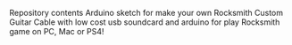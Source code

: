 Repository contents Arduino sketch for make your own Rocksmith Custom Guitar Cable with low cost usb soundcard and arduino for play Rocksmith game on PC, Mac or PS4!
